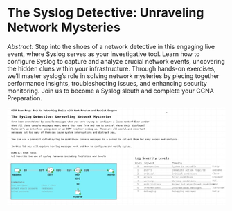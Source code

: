 # The Syslog Detective: Unraveling Network Mysteries

*Abstract:* Step into the shoes of a network detective in this engaging live event, where Syslog serves as your investigative tool. Learn how to configure Syslog to capture and analyze crucial network events, uncovering the hidden clues within your infrastructure. Through hands-on exercises, we’ll master syslog’s role in solving network mysteries by piecing together performance insights, troubleshooting issues, and enhancing security monitoring. Join us to become a Syslog sleuth and complete your CCNA Preparation.

![](s2e6-syslog.jpg)